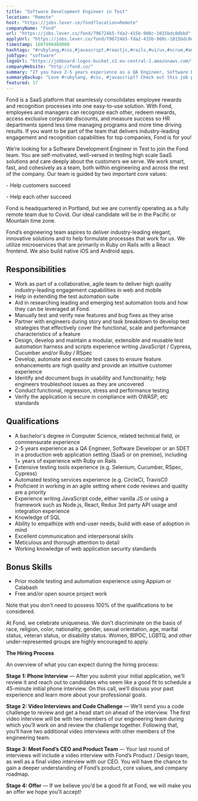 ```yaml
---
title: "Software Development Engineer in Test"
location: "Remote"
host: "https://jobs.lever.co/fond?location=Remote"
companyName: "Fond"
url: "https://jobs.lever.co/fond/796724b5-fda2-415b-908c-1015bdc8dbbd"
applyUrl: "https://jobs.lever.co/fond/796724b5-fda2-415b-908c-1015bdc8dbbd/apply"
timestamp: 1607990400000
hashtags: "#rubylang,#css,#javascript,#reactjs,#rails,#ui/ux,#scrum,#android,#ios,#management"
jobType: "software"
logoUrl: "https://jobboard-logos-bucket.s3.eu-central-1.amazonaws.com/fond"
companyWebsite: "http://fond.co/"
summary: "If you have 2-5 years experience as a QA Engineer, Software Developer or an SDET in a production web application setting, Fond is looking for someone with your skillset."
summaryBackup: "Love #rubylang, #css, #javascript? Check out this job post!"
featured: 17
---
```


Fond is a SaaS platform that seamlessly consolidates employee rewards and recognition processes into one easy-to-use solution. With Fond, employees and managers can recognize each other, redeem rewards, access exclusive corporate discounts, and measure success so HR departments spend less time managing programs and more time driving results. If you want to be part of the team that delivers industry-leading engagement and recognition capabilities for top companies, Fond is for you!

We’re looking for a Software Development Engineer in Test to join the Fond team. You are self-motivated, well-versed in testing high scale SaaS solutions and care deeply about the customers we serve. We work smart, fast, and cohesively as a team, both within engineering and across the rest of the company. Our team is guided by two important core values:

\- Help customers succeed

\- Help each other succeed

Fond is headquartered in Portland, but we are currently operating as a fully remote team due to Covid. Our ideal candidate will be in the Pacific or Mountain time zone.

Fond’s engineering team aspires to deliver industry-leading elegant, innovative solutions and to help formulate processes that work for us. We utilize microservices that are primarily in Ruby on Rails with a React frontend. We also build native iOS and Android apps.

## Responsibilities

*   Work as part of a collaborative, agile team to deliver high quality industry-leading engagement capabilities in web and mobile
*   Help in extending the test automation suite
*   Aid in researching leading and emerging test automation tools and how they can be leveraged at Fond.
*   Manually test and verify new features and bug fixes as they arise
*   Partner with engineers during story and task breakdown to develop test strategies that effectively cover the functional, scale and performance characteristics of a feature
*   Design, develop and maintain a modular, extensible and reusable test automation harness and scripts experience writing JavaScript / Cypress, Cucumber and/or Ruby / RSpec
*   Develop, automate and execute test cases to ensure feature enhancements are high quality and provide an intuitive customer experience 
*   Identify and document bugs in usability and functionality; help engineers troubleshoot issues as they are uncovered
*   Conduct functional, regression, stress and performance testing
*   Verify the application is secure in compliance with OWASP, etc standards

## Qualifications

*   A bachelor's degree in Computer Science, related technical field, or commensurate experience
*   2-5 years experience as a QA Engineer, Software Developer or an SDET in a production web application setting (SaaS or on premise), including 1+ years of experience with Ruby on Rails 
*   Extensive testing tools experience (e.g. Selenium, Cucumber, RSpec, Cypress)
*   Automated testing services experience (e.g. CircleCI, TravisCI)
*   Proficient in working in an agile setting where code reviews and quality are a priority
*   Experience writing JavaScript code, either vanilla JS or using a framework such as Node.js, React, Redux 3rd party API usage and integration experience
*   Knowledge of SQL
*   Ability to empathize with end-user needs; build with ease of adoption in mind
*   Excellent communication and interpersonal skills
*   Meticulous and thorough attention to detail
*   Working knowledge of web application security standards

## Bonus Skills

*   Prior mobile testing and automation experience using Appium or Calabash
*   Free and/or open source project work

Note that you don't need to possess 100% of the qualifications to be considered.

At Fond, we celebrate uniqueness. We don’t discriminate on the basis of race, religion, color, nationality, gender, sexual orientation, age, marital status, veteran status, or disability status. Women, BIPOC, LGBTQ, and other under-represented groups are highly encouraged to apply.

**The Hiring Process**

An overview of what you can expect during the hiring process:

**Stage 1: Phone Interview** — After you submit your initial application, we’ll review it and reach out to candidates who seem like a good fit to schedule a 45-minute initial phone interview. On this call, we’ll discuss your past experience and learn more about your professional goals. 

**Stage 2: Video Interviews and Code Challenge** — We’ll send you a code challenge to review and get a head start on ahead of the interview. The first video interview will be with two members of our engineering team during which you’ll work on and review the challenge together. Following that, you’ll have two additional video interviews with other members of the engineering team.

**Stage 3: Meet Fond’s CEO and Product Team** — Your last round of interviews will include a video interview with Fond’s Product / Design team, as well as a final video interview with our CEO. You will have the chance to gain a deeper understanding of Fond’s product, core values, and company roadmap.

**Stage 4: Offer** — If we believe you’d be a good fit at Fond, we will make you an offer we hope you’ll accept!
